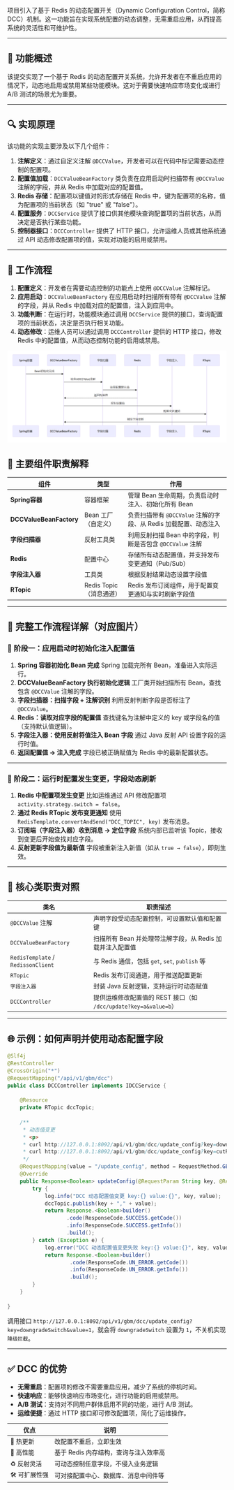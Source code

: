 项目引入了基于 Redis 的动态配置开关（Dynamic Configuration Control，简称 DCC）机制。这一功能旨在实现系统配置的动态调整，无需重启应用，从而提高系统的灵活性和可维护性。

------

## 🧩 功能概述

该提交实现了一个基于 Redis 的动态配置开关系统，允许开发者在不重启应用的情况下，动态地启用或禁用某些功能模块。这对于需要快速响应市场变化或进行 A/B 测试的场景尤为重要。

------

## 🔍 实现原理

该功能的实现主要涉及以下几个组件：

1. **注解定义**：通过自定义注解 `@DCCValue`，开发者可以在代码中标记需要动态控制的配置项。
2. **配置值加载**：`DCCValueBeanFactory` 类负责在应用启动时扫描带有 `@DCCValue` 注解的字段，并从 Redis 中加载对应的配置值。
3. **Redis 存储**：配置项以键值对的形式存储在 Redis 中，键为配置项的名称，值为配置项的当前状态（如 "true" 或 "false"）。
4. **配置服务**：`DCCService` 提供了接口供其他模块查询配置项的当前状态，从而决定是否执行某些功能。
5. **控制器接口**：`DCCController` 提供了 HTTP 接口，允许运维人员或其他系统通过 API 动态修改配置项的值，实现对功能的启用或禁用。

------

## 🔄 工作流程

1. **配置定义**：开发者在需要动态控制的功能点上使用 `@DCCValue` 注解标记。
2. **应用启动**：`DCCValueBeanFactory` 在应用启动时扫描所有带有 `@DCCValue` 注解的字段，并从 Redis 中加载对应的配置值，注入到应用中。
3. **功能判断**：在运行时，功能模块通过调用 `DCCService` 提供的接口，查询配置项的当前状态，决定是否执行相关功能。
4. **动态修改**：运维人员可以通过调用 `DCCController` 提供的 HTTP 接口，修改 Redis 中的配置值，从而动态控制功能的启用或禁用。

![img](assets/Fh0HIFD-ZS_YeojD9FayccoG0q7Z)

## 🧱 主要组件职责解释

| 组件                    | 类型                    | 作用                                                         |
| ----------------------- | ----------------------- | ------------------------------------------------------------ |
| **Spring容器**          | 容器框架                | 管理 Bean 生命周期，负责启动时注入、初始化所有 Bean          |
| **DCCValueBeanFactory** | Bean 工厂（自定义）     | 负责扫描带有 `@DCCValue` 注解的字段、从 Redis 加载配置、动态注入 |
| **字段扫描器**          | 反射工具类              | 利用反射扫描 Bean 中的字段，判断是否包含 `@DCCValue` 注解    |
| **Redis**               | 配置中心                | 存储所有动态配置值，并支持发布变更通知（Pub/Sub）            |
| **字段注入器**          | 工具类                  | 根据反射结果动态设置字段值                                   |
| **RTopic**              | Redis Topic（消息通道） | Redis 发布订阅组件，用于配置变更通知与实时刷新字段值         |

------

## 🔁 完整工作流程详解（对应图片）

### 🧩 **阶段一：应用启动时初始化注入配置值**

1. **Spring 容器初始化 Bean 完成**
    Spring 加载完所有 Bean，准备进入实际运行。
2. **DCCValueBeanFactory 执行初始化逻辑**
    工厂类开始扫描所有 Bean，查找包含 `@DCCValue` 注解的字段。
3. **字段扫描器：扫描字段 + 注解识别**
    利用反射判断字段是否标注了 `@DCCValue`。
4. **Redis：读取对应字段的配置值**
    查找键名为注解中定义的 key 或字段名的值（支持默认值逻辑）。
5. **字段注入器：使用反射将值注入 Bean 字段**
    通过 Java 反射 API 设置字段的运行时值。
6. **返回配置值 → 注入完成**
    字段已被正确赋值为 Redis 中的最新配置状态。

------

### 🧩 **阶段二：运行时配置发生变更，字段动态刷新**

1. **Redis 中配置项发生变更**
    比如运维通过 API 修改配置项 `activity.strategy.switch = false`。
2. **通过 Redis RTopic 发布变更通知**
    使用 `RedisTemplate.convertAndSend("DCC_TOPIC", key)` 发布消息。
3. **订阅端（字段注入器）收到消息 → 定位字段**
    系统内部已监听该 Topic，接收到变更后开始查找对应字段。
4. **反射更新字段值为最新值**
    字段被重新注入新值（如从 `true → false`），即刻生效。

------

## 🧩 核心类职责对照

| 类名                               | 职责描述                                                     |
| ---------------------------------- | ------------------------------------------------------------ |
| `@DCCValue` 注解                   | 声明字段受动态配置控制，可设置默认值和配置键                 |
| `DCCValueBeanFactory`              | 扫描所有 Bean 并处理带注解字段，从 Redis 加载并注入配置值    |
| `RedisTemplate` / `RedissonClient` | 与 Redis 通信，包括 `get`, `set`, `publish` 等               |
| `RTopic`                           | Redis 发布订阅通道，用于推送配置更新                         |
| `字段注入器`                       | 封装 Java 反射逻辑，支持运行时动态赋值                       |
| `DCCController`                    | 提供运维修改配置值的 REST 接口（如 `/dcc/update?key=a&value=b`） |

------

## 🌐 示例：如何声明并使用动态配置字段

```java
@Slf4j
@RestController
@CrossOrigin("*")
@RequestMapping("/api/v1/gbm/dcc")
public class DCCController implements IDCCService {

    @Resource
    private RTopic dccTopic;

    /**
     * 动态值变更
     * <p>
     * curl http://127.0.0.1:8092/api/v1/gbm/dcc/update_config?key=downgradeSwitch&value=1
     * curl http://127.0.0.1:8092/api/v1/gbm/dcc/update_config?key=cutRange&value=0
     */
    @RequestMapping(value = "/update_config", method = RequestMethod.GET)
    @Override
    public Response<Boolean> updateConfig(@RequestParam String key, @RequestParam String value) {
        try {
            log.info("DCC 动态配置值变更 key:{} value:{}", key, value);
            dccTopic.publish(key + "," + value);
            return Response.<Boolean>builder()
                   .code(ResponseCode.SUCCESS.getCode())
                   .info(ResponseCode.SUCCESS.getInfo())
                   .build();
        } catch (Exception e) {
            log.error("DCC 动态配置值变更失败 key:{} value:{}", key, value, e);
            return Response.<Boolean>builder()
                    .code(ResponseCode.UN_ERROR.getCode())
                    .info(ResponseCode.UN_ERROR.getInfo())
                    .build();
        }
    }

}
```

调用接口 `http://127.0.0.1:8092/api/v1/gbm/dcc/update_config?key=downgradeSwitch&value=1`，就会将 `downgradeSwitch` 设置为 `1`，不关机实现 `降级拦截`。

------

## ✅ DCC 的优势

- **无需重启**：配置项的修改不需要重启应用，减少了系统的停机时间。
- **快速响应**：能够快速响应市场变化，进行功能的启用或禁用。
- **A/B 测试**：支持对不同用户群体启用不同的功能，进行 A/B 测试。
- **运维便捷**：通过 HTTP 接口即可修改配置项，简化了运维操作。

| 优点         | 说明                                  |
| ------------ | ------------------------------------- |
| 🔧 热更新     | 改配置不重启，立即生效                |
| 🚀 高性能     | 基于 Redis 内存结构，查询与注入效率高 |
| ♻️ 反射灵活   | 可动态控制任意字段，不侵入业务逻辑    |
| 🛠️ 可扩展性强 | 可对接配置中心、数据库、消息中间件等  |

